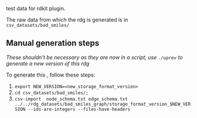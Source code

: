 test data for rdkit plugin.

The raw data from which the rdg is generated is in `csv_datasets/bad_smiles/`


## Manual generation steps

*These shouldn't be necessary as they are now in a script, use `./uprev` to generate a new version of this rdg*

To generate this , follow these steps:
1) `export NEW_VERSION=<new_storage_format_version>`
2) `cd csv_datasets/bad_smiles/;`
3) `csv-import  node_schema.txt edge_schema.txt ../../rdg_datasets/bad_smiles_graph/storage_format_version_$NEW_VERSION --ids-are-integers --files-have-headers`
